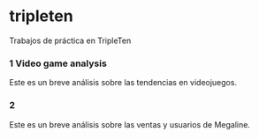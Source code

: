 # tripleten
Trabajos de práctica en TripleTen
### 1 Video game analysis
Este es un breve análisis sobre las tendencias en videojuegos.

### 2 
Este es un breve análisis sobre las ventas y usuarios de Megaline.
